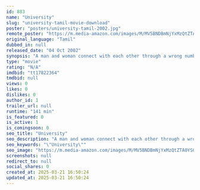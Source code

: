 ```yaml
---
id: 883
name: "University"
slug: "university-tamil-movie-download"
poster: "posters/university-tamil-2002.jpg"
remote_poster: "https://m.media-amazon.com/images/M/MV5BNDBmNjYxMzQtZTA0YS00ZTYyLTkyNDMtYWZkZjcxYTE5NWQ5XkEyXkFqcGdeQXVyNTQxMzEyOTA@._V1_SX300.jpg"
original_language: "Tamil"
dubbed_in: null
released_date: "04 Oct 2002"
synopsis: "A man and woman connect with each other through a wrong number phone call connection. Though they talk over the phone regularly for long hours and fall in love with each other, they are unaware of each other's identity."
type: "movie"
rating: "N/A"
imdbid: "tt17822364"
tmdbid: null
views: 0
likes: 0
dislikes: 0
author_id: 1
trailer_url: null
runtime: "141 min"
is_featured: 0
is_active: 1
is_comingsoon: 0
seo_title: "University"
seo_description: "A man and woman connect with each other through a wrong number phone call connection. Though they talk over the phone regularly for long hours and fall in love with each other, they are unaware of each other's identity."
seo_keywords: "\"University\""
seo_image: "https://m.media-amazon.com/images/M/MV5BNDBmNjYxMzQtZTA0YS00ZTYyLTkyNDMtYWZkZjcxYTE5NWQ5XkEyXkFqcGdeQXVyNTQxMzEyOTA@._V1_SX300.jpg"
screenshots: null
redirect_to: null
social_shares: 0
created_at: 2025-03-21 16:50:24
updated_at: 2025-03-21 16:50:24
---
```


